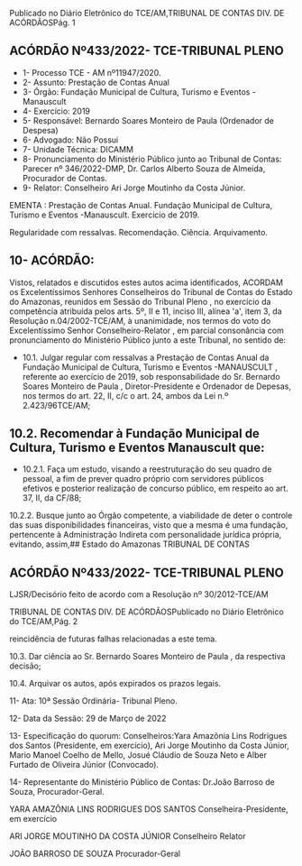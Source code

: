 Publicado  no  Diário  Eletrônico do TCE/AM,TRIBUNAL DE CONTAS DIV. DE ACÓRDÃOSPág. 1

## ACÓRDÃO Nº433/2022- TCE-TRIBUNAL PLENO

- 1- Processo TCE - AM nº11947/2020.
- 2- Assunto: Prestação de Contas Anual
- 3- Órgão: Fundação Municipal de Cultura, Turismo e Eventos - Manauscult
- 4- Exercício: 2019
- 5- Responsável: Bernardo Soares Monteiro de Paula (Ordenador de Despesa)
- 6- Advogado: Não Possui
- 7- Unidade Técnica: DICAMM
- 8- Pronunciamento  do  Ministério  Público  junto  ao  Tribunal  de  Contas: Parecer  nº 346/2022-DMP, Dr. Carlos Alberto Souza de Almeida, Procurador de Contas.
- 9- Relator: Conselheiro Ari Jorge Moutinho da Costa Júnior.

EMENTA : Prestação  de  Contas  Anual.  Fundação Municipal de Cultura, Turismo e Eventos -Manauscult. Exercício de 2019.

Regularidade com ressalvas. Recomendação. Ciência. Arquivamento.

## 10-  ACÓRDÃO:

Vistos, relatados e discutidos estes autos acima identificados, ACORDAM os Excelentíssimos Senhores Conselheiros do Tribunal de Contas do Estado do Amazonas, reunidos em Sessão do Tribunal Pleno , no exercício da competência atribuída pelos arts. 5º, II e 11, inciso III, alínea 'a', item 3, da Resolução n.04/2002-TCE/AM, à unanimidade, nos termos do voto do Excelentíssimo Senhor Conselheiro-Relator , em  parcial consonância com pronunciamento do Ministério Público junto a este Tribunal, no sentido de:

- 10.1. Julgar  regular  com  ressalvas a  Prestação  de  Contas  Anual  da Fundação Municipal de Cultura, Turismo e Eventos -MANAUSCULT ,  referente ao exercício de 2019, sob responsabilidade do Sr.  Bernardo  Soares  Monteiro  de  Paula , Diretor-Presidente  e Ordenador de Depesas, nos termos do art. 22, II, c/c o art. 24, ambos da Lei n.º 2.423/96TCE/AM;

## 10.2. Recomendar à Fundação Municipal de Cultura, Turismo e Eventos Manauscult que:

- 10.2.1.  Faça um estudo, visando a reestruturação do seu quadro de pessoal, a fim de prever quadro próprio com servidores públicos efetivos e posterior realização de concurso público, em respeito ao art. 37, II, da CF/88;

10.2.2.  Busque junto ao Órgão competente, a viabilidade de deter o controle das suas disponibilidades financeiras, visto que a mesma  é  uma  fundação,  pertencente à Administração Indireta com personalidade jurídica própria, evitando, assim,## Estado do Amazonas TRIBUNAL DE CONTAS

## ACÓRDÃO Nº433/2022- TCE-TRIBUNAL PLENO

LJSR/Decisório feito de acordo com a Resolução nº 30/2012-TCE/AM

TRIBUNAL DE CONTAS DIV. DE ACÓRDÃOSPublicado  no  Diário  Eletrônico do TCE/AM,Pág. 2

reincidência de futuras falhas relacionadas a este tema.

10.3. Dar ciência ao Sr. Bernardo Soares Monteiro de Paula , da respectiva decisão;

10.4. Arquivar os autos, após expirados os prazos legais.

11-  Ata: 10ª Sessão Ordinária- Tribunal Pleno.

12-  Data da Sessão: 29 de Março de 2022

13-  Especificação do quorum: Conselheiros:Yara Amazônia Lins Rodrigues dos Santos (Presidente, em exercício), Ari Jorge Moutinho da Costa Júnior, Mario Manoel Coelho de Mello, Josué Cláudio de Souza  Neto e Alber Furtado de Oliveira Júnior (Convocado).

14-  Representante  do  Ministério  Público  de  Contas: Dr.João  Barroso  de  Souza, Procurador-Geral.

YARA AMAZÔNIA LINS RODRIGUES DOS SANTOS Conselheira-Presidente, em exercício

ARI JORGE MOUTINHO DA COSTA JÚNIOR Conselheiro Relator

JOÃO BARROSO DE SOUZA Procurador-Geral